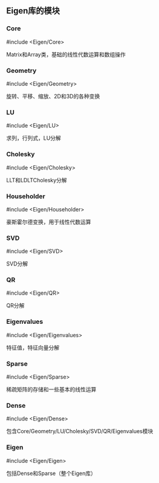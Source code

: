 ## Eigen库的模块

### Core

#include <Eigen/Core>

Matrix和Array类，基础的线性代数运算和数组操作



### Geometry

#include <Eigen/Geometry>

旋转、平移、缩放、2D和3D的各种变换



### LU

#include <Eigen/LU>

求列，行列式，LU分解



### Cholesky

#include <Eigen/Cholesky>

LLT和LDLTCholesky分解



### Householder

#include <Eigen/Householder>

豪斯霍尔德变换，用于线性代数运算



### SVD 

#include <Eigen/SVD>

SVD分解



### QR

#include <Eigen/QR>

QR分解



### Eigenvalues

#include <Eigen/Eigenvalues>

特征值，特征向量分解



### Sparse

#include <Eigen/Sparse>

稀疏矩阵的存储和一些基本的线性运算



### Dense

#include <Eigen/Dense>

包含Core/Geometry/LU/Cholesky/SVD/QR/Eigenvalues模块



### Eigen

#include <Eigen/Eigen>

包括Dense和Sparse（整个Eigen库）




